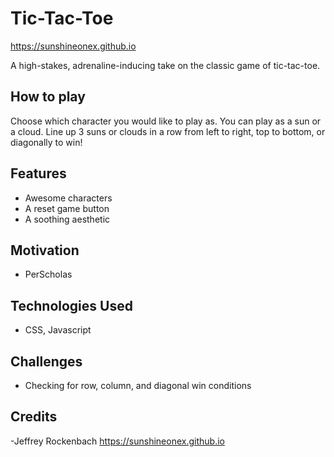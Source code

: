 # Tic-Tac-Toe
https://sunshineonex.github.io

A high-stakes, adrenaline-inducing take on the classic game of tic-tac-toe.

## How to play
Choose which character you would like to play as. You can play as a sun or a cloud. Line up 3 suns or clouds in a row from left to right, top to bottom, or diagonally to win!

## Features
- Awesome characters
- A reset game button
- A soothing aesthetic

## Motivation
- PerScholas

## Technologies Used
- CSS, Javascript

## Challenges
- Checking for row, column, and diagonal win conditions

## Credits
-Jeffrey Rockenbach https://sunshineonex.github.io
